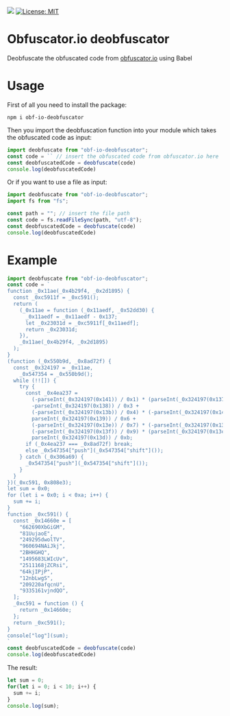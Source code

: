 ![](https://github.com/lorenzoferre/obf-io-deobfuscator/actions/workflows/ci.yml/badge.svg)
[![License: MIT](https://img.shields.io/badge/License-MIT-yellow.svg)](https://opensource.org/licenses/MIT)

# Obfuscator.io deobfuscator
Deobfuscate the obfuscated code from [obfuscator.io](https://obfuscator.io) using Babel
# Usage
First of all you need to install the package:
```
npm i obf-io-deobfuscator
```
Then you import the deobfuscation function into your module which takes the obfuscated code as input:
```javascript
import deobfuscate from "obf-io-deobfuscator";
const code = `` // insert the obfuscated code from obfuscator.io here
const deobfuscatedCode = deobfuscate(code)
console.log(deobfuscatedCode)
```
Or if you want to use a file as input:
```javascript
import deobfuscate from "obf-io-deobfuscator";
import fs from "fs";

const path = ""; // insert the file path
const code = fs.readFileSync(path, "utf-8");
const deobfuscatedCode = deobfuscate(code)
console.log(deobfuscatedCode)
```
# Example
```javascript
import deobfuscate from "obf-io-deobfuscator";
const code = `
function _0x11ae(_0x4b29f4, _0x2d1895) {
  const _0xc5911f = _0xc591();
  return (
    (_0x11ae = function (_0x11aedf, _0x52dd30) {
      _0x11aedf = _0x11aedf - 0x137;
      let _0x23031d = _0xc5911f[_0x11aedf];
      return _0x23031d;
    }),
    _0x11ae(_0x4b29f4, _0x2d1895)
  );
}
(function (_0x550b9d, _0x8ad72f) {
  const _0x324197 = _0x11ae,
    _0x547354 = _0x550b9d();
  while (!![]) {
    try {
      const _0x4ea237 =
        (-parseInt(_0x324197(0x141)) / 0x1) * (parseInt(_0x324197(0x137)) / 0x2) +
        -parseInt(_0x324197(0x138)) / 0x3 +
        (-parseInt(_0x324197(0x13b)) / 0x4) * (-parseInt(_0x324197(0x140)) / 0x5) +
        parseInt(_0x324197(0x139)) / 0x6 +
        (-parseInt(_0x324197(0x13e)) / 0x7) * (-parseInt(_0x324197(0x13a)) / 0x8) +
        (-parseInt(_0x324197(0x13f)) / 0x9) * (parseInt(_0x324197(0x13c)) / 0xa) +
        parseInt(_0x324197(0x13d)) / 0xb;
      if (_0x4ea237 === _0x8ad72f) break;
      else _0x547354["push"](_0x547354["shift"]());
    } catch (_0x306a69) {
      _0x547354["push"](_0x547354["shift"]());
    }
  }
})(_0xc591, 0x808e3);
let sum = 0x0;
for (let i = 0x0; i < 0xa; i++) {
  sum += i;
}
function _0xc591() {
  const _0x14660e = [
    "662690XbGiGM",
    "81UujaoE",
    "249295dwolTV",
    "960694NAiJkj",
    "2BHHGHQ",
    "1495683LWIcUv",
    "2511168jZCRsi",
    "64kjIPjP",
    "12nbLwgS",
    "209220afqcnU",
    "9335161vjndQO",
  ];
  _0xc591 = function () {
    return _0x14660e;
  };
  return _0xc591();
}
console["log"](sum);
`
const deobfuscatedCode = deobfuscate(code)
console.log(deobfuscatedCode)
```
The result:
```javascript
let sum = 0;
for(let i = 0; i < 10; i++) {
  sum += i;
}
console.log(sum);
```